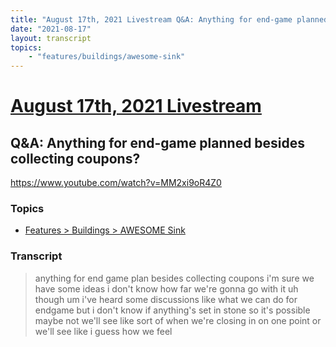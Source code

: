 ```yaml
---
title: "August 17th, 2021 Livestream Q&A: Anything for end-game planned besides collecting coupons?"
date: "2021-08-17"
layout: transcript
topics:
    - "features/buildings/awesome-sink"
---
```

# [August 17th, 2021 Livestream](../2021-08-17.md)
## Q&A: Anything for end-game planned besides collecting coupons?
https://www.youtube.com/watch?v=MM2xi9oR4Z0

### Topics
* [Features > Buildings > AWESOME Sink](../topics/features/buildings/awesome-sink.md)

### Transcript

> anything for end game plan besides collecting coupons i'm sure we have some ideas i don't know how far we're gonna go with it uh though um i've heard some discussions like what we can do for endgame but i don't know if anything's set in stone so it's possible maybe not we'll see like sort of when we're closing in on one point or we'll see like i guess how we feel
